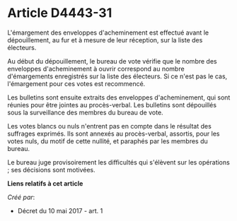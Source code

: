 # Article D4443-31

L'émargement des enveloppes d'acheminement est effectué avant le dépouillement, au fur et à mesure de leur réception, sur la
liste des électeurs.

Au début du dépouillement, le bureau de vote vérifie que le nombre des enveloppes d'acheminement à ouvrir correspond au
nombre d'émargements enregistrés sur la liste des électeurs. Si ce n'est pas le cas, l'émargement pour ces votes est
recommencé.

Les bulletins sont ensuite extraits des enveloppes d'acheminement, qui sont réunies pour être jointes au procès-verbal. Les
bulletins sont dépouillés sous la surveillance des membres du bureau de vote.

Les votes blancs ou nuls n'entrent pas en compte dans le résultat des suffrages exprimés. Ils sont annexés au procès-verbal,
assortis, pour les votes nuls, du motif de cette nullité, et paraphés par les membres du bureau.

Le bureau juge provisoirement les difficultés qui s'élèvent sur les opérations ; ses décisions sont motivées.

**Liens relatifs à cet article**

_Créé par_:

  - Décret du 10 mai 2017 - art. 1

